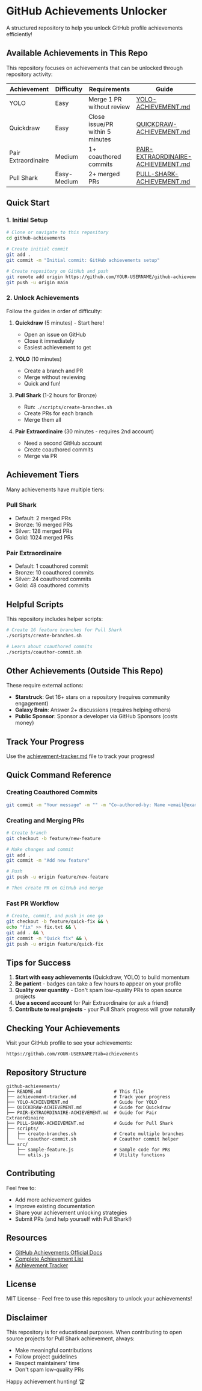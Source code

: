 # GitHub Achievements Unlocker

A structured repository to help you unlock GitHub profile achievements efficiently!

## Available Achievements in This Repo

This repository focuses on achievements that can be unlocked through repository activity:

| Achievement | Difficulty | Requirements | Guide |
|------------|-----------|--------------|-------|
| YOLO | Easy | Merge 1 PR without review | [YOLO-ACHIEVEMENT.md](YOLO-ACHIEVEMENT.md) |
| Quickdraw | Easy | Close issue/PR within 5 minutes | [QUICKDRAW-ACHIEVEMENT.md](QUICKDRAW-ACHIEVEMENT.md) |
| Pair Extraordinaire | Medium | 1+ coauthored commits | [PAIR-EXTRAORDINAIRE-ACHIEVEMENT.md](PAIR-EXTRAORDINAIRE-ACHIEVEMENT.md) |
| Pull Shark | Easy-Medium | 2+ merged PRs | [PULL-SHARK-ACHIEVEMENT.md](PULL-SHARK-ACHIEVEMENT.md) |

## Quick Start

### 1. Initial Setup

```bash
# Clone or navigate to this repository
cd github-achievements

# Create initial commit
git add .
git commit -m "Initial commit: GitHub achievements setup"

# Create repository on GitHub and push
git remote add origin https://github.com/YOUR-USERNAME/github-achievements.git
git push -u origin main
```

### 2. Unlock Achievements

Follow the guides in order of difficulty:

1. **Quickdraw** (5 minutes) - Start here!
   - Open an issue on GitHub
   - Close it immediately
   - Easiest achievement to get

2. **YOLO** (10 minutes)
   - Create a branch and PR
   - Merge without reviewing
   - Quick and fun!

3. **Pull Shark** (1-2 hours for Bronze)
   - Run: `./scripts/create-branches.sh`
   - Create PRs for each branch
   - Merge them all

4. **Pair Extraordinaire** (30 minutes - requires 2nd account)
   - Need a second GitHub account
   - Create coauthored commits
   - Merge via PR

## Achievement Tiers

Many achievements have multiple tiers:

### Pull Shark
- Default: 2 merged PRs
- Bronze: 16 merged PRs
- Silver: 128 merged PRs
- Gold: 1024 merged PRs

### Pair Extraordinaire
- Default: 1 coauthored commit
- Bronze: 10 coauthored commits
- Silver: 24 coauthored commits
- Gold: 48 coauthored commits

## Helpful Scripts

This repository includes helper scripts:

```bash
# Create 16 feature branches for Pull Shark
./scripts/create-branches.sh

# Learn about coauthored commits
./scripts/coauthor-commit.sh
```

## Other Achievements (Outside This Repo)

These require external actions:

- **Starstruck**: Get 16+ stars on a repository (requires community engagement)
- **Galaxy Brain**: Answer 2+ discussions (requires helping others)
- **Public Sponsor**: Sponsor a developer via GitHub Sponsors (costs money)

## Track Your Progress

Use the [achievement-tracker.md](achievement-tracker.md) file to track your progress!

## Quick Command Reference

### Creating Coauthored Commits
```bash
git commit -m "Your message" -m "" -m "Co-authored-by: Name <email@example.com>"
```

### Creating and Merging PRs
```bash
# Create branch
git checkout -b feature/new-feature

# Make changes and commit
git add .
git commit -m "Add new feature"

# Push
git push -u origin feature/new-feature

# Then create PR on GitHub and merge
```

### Fast PR Workflow
```bash
# Create, commit, and push in one go
git checkout -b feature/quick-fix && \
echo "fix" >> fix.txt && \
git add . && \
git commit -m "Quick fix" && \
git push -u origin feature/quick-fix
```

## Tips for Success

1. **Start with easy achievements** (Quickdraw, YOLO) to build momentum
2. **Be patient** - badges can take a few hours to appear on your profile
3. **Quality over quantity** - Don't spam low-quality PRs to open source projects
4. **Use a second account** for Pair Extraordinaire (or ask a friend)
5. **Contribute to real projects** - your Pull Shark progress will grow naturally

## Checking Your Achievements

Visit your GitHub profile to see your achievements:
```
https://github.com/YOUR-USERNAME?tab=achievements
```

## Repository Structure

```
github-achievements/
├── README.md                           # This file
├── achievement-tracker.md              # Track your progress
├── YOLO-ACHIEVEMENT.md                 # Guide for YOLO
├── QUICKDRAW-ACHIEVEMENT.md            # Guide for Quickdraw
├── PAIR-EXTRAORDINAIRE-ACHIEVEMENT.md  # Guide for Pair Extraordinaire
├── PULL-SHARK-ACHIEVEMENT.md           # Guide for Pull Shark
├── scripts/
│   ├── create-branches.sh              # Create multiple branches
│   └── coauthor-commit.sh              # Coauthor commit helper
└── src/
    ├── sample-feature.js               # Sample code for PRs
    └── utils.js                        # Utility functions
```

## Contributing

Feel free to:
- Add more achievement guides
- Improve existing documentation
- Share your achievement unlocking strategies
- Submit PRs (and help yourself with Pull Shark!)

## Resources

- [GitHub Achievements Official Docs](https://docs.github.com/en/account-and-profile/setting-up-and-managing-your-github-profile/managing-contribution-settings-on-your-profile/showing-your-private-contributions-and-achievements-on-your-profile)
- [Complete Achievement List](https://github.com/drknzz/GitHub-Achievements)
- [Achievement Tracker](https://github.com/Schweinepriester/github-profile-achievements)

## License

MIT License - Feel free to use this repository to unlock your achievements!

## Disclaimer

This repository is for educational purposes. When contributing to open source projects for Pull Shark achievement, always:
- Make meaningful contributions
- Follow project guidelines
- Respect maintainers' time
- Don't spam low-quality PRs

Happy achievement hunting! 🏆
